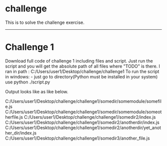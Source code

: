 # challenge
This is to solve the challenge exercise.
__________________________________
# Challenge 1
Download full code of challenge 1 including files and script.
Just run the script and you will get the absolute path of all files where "TODO" is there.
I ran in path : C:/Users/user1/Desktop/challenge/challenge1
To run the script in windows: - just go to directory(Python must be installed in your system)
use python ./script.py

Output looks like as like below.

C:/Users/user1/Desktop/challenge/challenge1/somedir/somemodule/somefile.js
C:/Users/user1/Desktop/challenge/challenge1/somedir/somemodule/someotherfile.js
C:/Users/user1/Desktop/challenge/challenge1/somedir2/index.js
C:/Users/user1/Desktop/challenge/challenge1/somedir2/anotherdir/index.js
C:/Users/user1/Desktop/challenge/challenge1/somedir2/anotherdir/yet_another_dir/index.js
C:/Users/user1/Desktop/challenge/challenge1/somedir3/another_file.js
